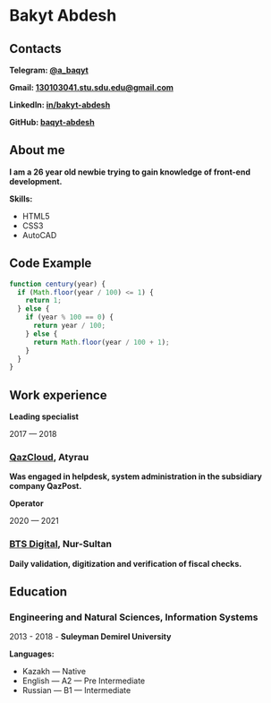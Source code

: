 # **Bakyt Abdesh**

## Contacts

**Telegram: [@a_baqyt](https://telegram.me/a_baqyt)**

**Gmail: [130103041.stu.sdu.edu@gmail.com](mailto:130103041.stu.sdu.edu@gmail.com)**

**LinkedIn: [in/bakyt-abdesh](https://www.linkedin.com/in/bakyt-abdesh)**

**GitHub: [baqyt-abdesh](https://github.com/baqyt-abdesh/)**

## About me

**I am a 26 year old newbie trying to gain knowledge of front-end development.**

**Skills:**

- HTML5
- CSS3
- AutoCAD

## Code Example

```javascript
function century(year) {
  if (Math.floor(year / 100) <= 1) {
    return 1;
  } else {
    if (year % 100 == 0) {
      return year / 100;
    } else {
      return Math.floor(year / 100 + 1);
    }
  }
}
```

## Work experience

**Leading specialist**

2017 — 2018

### [QazCloud](https://qazcloud.kz/), Atyrau

**Was engaged in helpdesk, system administration in the subsidiary company QazPost.**

**Operator**

2020 — 2021

### [BTS Digital](https://app.dosmart.kz/), Nur-Sultan

**Daily validation, digitization and verification of fiscal checks.**

## Education

### Engineering and Natural Sciences, Information Systems

2013 - 2018 - **Suleyman Demirel University**

**Languages:**

- Kazakh — Native
- English — A2 — Pre Intermediate
- Russian — B1 — Intermediate
